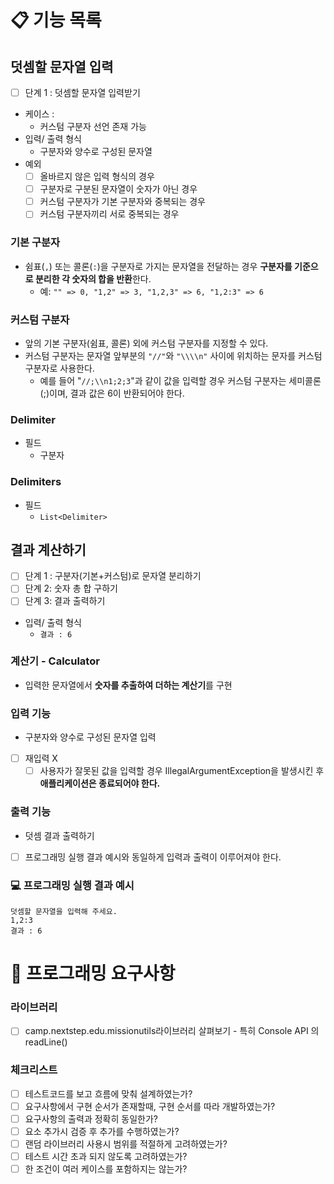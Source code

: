 # 📋 기능 목록

## 덧셈할 문자열 입력

- [ ]  단계 1 : 덧셈할 문자열 입력받기
- 케이스 :
    - 커스텀 구분자 선언 존재 가능
- 입력/ 출력 형식
    - 구분자와 양수로 구성된 문자열
- 예외
    - [ ]  올바르지 않은 입력 형식의 경우
    - [ ]  구분자로 구분된 문자열이 숫자가 아닌 경우
    - [ ]  커스텀 구분자가 기본 구분자와 중복되는 경우
    - [ ]  커스텀 구분자끼리 서로 중복되는 경우

### 기본 구분자

- 쉼표(`,`) 또는 콜론(`:`)을 구분자로 가지는 문자열을 전달하는 경우 **구분자를 기준으로 분리한 각 숫자의 합을 반환**한다.
    - 예: `"" => 0, "1,2" => 3, "1,2,3" => 6, "1,2:3" => 6`

### 커스텀 구분자

- 앞의 기본 구분자(쉼표, 콜론) 외에 커스텀 구분자를 지정할 수 있다.
- 커스텀 구분자는 문자열 앞부분의 `"//"`와 `"\\\\n"` 사이에 위치하는 문자를 커스텀 구분자로 사용한다.
    - 예를 들어 "`//;\\n1;2;3`"과 같이 값을 입력할 경우 커스텀 구분자는 세미콜론(;)이며, 결과 값은 6이 반환되어야 한다.

### Delimiter

- 필드
    - 구분자

### Delimiters

- 필드
    - `List<Delimiter>`

## 결과 계산하기

- [ ]  단계 1 : 구분자(기본+커스텀)로 문자열 분리하기
- [ ]  단계 2: 숫자 총 합 구하기
- [ ]  단계 3: 결과 출력하기
- 입력/ 출력 형식
    - `결과 : 6`

### 계산기 - Calculator

- 입력한 문자열에서 **숫자를 추출하여 더하는 계산기**를 구현

### 입력 기능

- 구분자와 양수로 구성된 문자열 입력
- [ ]  재입력 X
    - [ ]  사용자가 잘못된 값을 입력할 경우 IllegalArgumentException을 발생시킨 후 **애플리케이션은 종료되어야 한다.**

### 출력 기능

- 덧셈 결과 출력하기
- [ ]  프로그래밍 실행 결과 예시와 동일하게 입력과 출력이 이루어져야 한다.

### 💻 프로그래밍 실행 결과 예시

```
덧셈할 문자열을 입력해 주세요.
1,2:3
결과 : 6

```

# 🎱 프로그래밍 요구사항

### 라이브러리

- [ ]  camp.nextstep.edu.missionutils라이브러리 살펴보기 - 특히 Console API 의 readLine()

### 체크리스트

- [ ]  테스트코드를 보고 흐름에 맞춰 설계하였는가?
- [ ]  요구사항에서 구현 순서가 존재할때, 구현 순서를 따라 개발하였는가?
- [ ]  요구사항의 출력과 정확히 동일한가?
- [ ]  요소 추가시 검증 후 추가를 수행하였는가?
- [ ]  랜덤 라이브러리 사용시 범위를 적절하게 고려하였는가?
- [ ]  테스트 시간 초과 되지 않도록 고려하였는가?
- [ ]  한 조건이 여러 케이스를 포함하지는 않는가?
